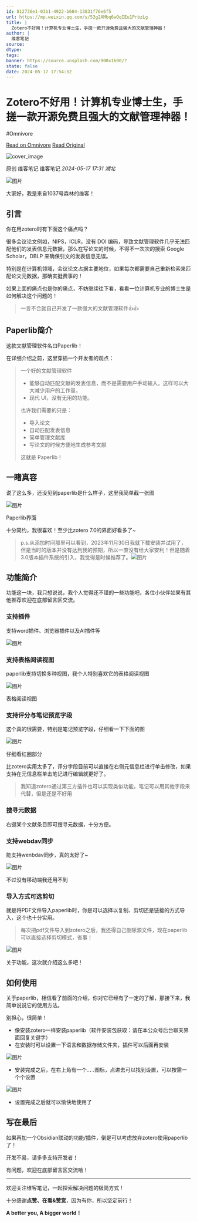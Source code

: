 ```yaml
---
id: 812736e1-03b1-4922-b604-13831f76e6f5
url: https://mp.weixin.qq.com/s/53g2AMbq6wOqIEu1PrbzLg
title: |
  Zotero不好用！计算机专业博士生，手搓一款开源免费且强大的文献管理神器！
author: |
  维客笔记
source: 
dtype: 
tags: 
banner: https://source.unsplash.com/900x1600/?
state: false
date: 2024-05-17 17:54:52
---
```



# Zotero不好用！计算机专业博士生，手搓一款开源免费且强大的文献管理神器！
#Omnivore

[Read on Omnivore](https://omnivore.app/me/https-mp-weixin-qq-com-s-53-g-2-a-mbq-6-w-oq-i-eu-1-prbz-lg-18f85f9ba97)
[Read Original](https://mp.weixin.qq.com/s/53g2AMbq6wOqIEu1PrbzLg)

![cover_image](https://proxy-prod.omnivore-image-cache.app/0x0,sl0BRyIWKXXpS7z00oyKa2jZnIMIcTj2GOZBvusyD4sQ/https://mmbiz.qpic.cn/sz_mmbiz_jpg/h0UtZibCfO5l8oDWcTHmQoxAELcUaW34DXbFAcib5TcibJXpmmsenqkl51uDeNjAicdXnzLQTV2RXIW1VLOYrUDiaoQ/0?wx_fmt=jpeg) 

原创 维客笔记  维客笔记 _2024-05-17 17:31_ _湖北_ 

![图片](https://proxy-prod.omnivore-image-cache.app/0x0,sLbOpjmlBcNU_Vn0u5SxtNQgSkhvH0Gdx-MFqFC4sfQM/https://mmbiz.qpic.cn/sz_mmbiz_png/h0UtZibCfO5m9MrH5XOn05MbkzAT2ZzoyCdqnzNOaibvSJZ98UDKyvlv4VkVBOAvy0crJcLGH3vUwJqicEvuiaMFKA/640?wx_fmt=png&from=appmsg)

大家好，我是来自1037号森林的维客！

## 引言 

你在用zotero时有下面这个痛点吗？

很多会议论文例如，NIPS，ICLR，没有 DOI 编码，导致文献管理软件几乎无法匹配他们的发表信息元数据，那么在写论文的时候，不得不一次次的搜索 Google Scholar，DBLP 来确保引文的发表信息无误。

特别是在计算机领域，会议论文占据主要地位，如果每次都需要自己重新检索来匹配论文元数据，那确实挺费事的！

如果上面的痛点也是你的痛点，不妨继续往下看，看看一位计算机专业的博士生是如何解决这个问题的！

> 一言不合就自己开发了一款强大的文献管理软件👍👍

## Paperlib简介 

这款文献管理软件名曰Paperlib！

在详细介绍之前，这里穿插一个开发者的观点：

> 一个好的文献管理软件
> 
> * 能够自动匹配文献的发表信息，而不是需要用户手动输入。这样可以大大减少用户的工作量。
> * 现代 UI，没有无用的功能。
> 
> 也许我们需要的只是：
> 
> * 导入论文
> * 自动匹配发表信息
> * 简单管理文献库
> * 写论文的时候方便地生成参考文献
> 
> 这就是 Paperlib！

## 一睹真容

说了这么多，还没见到paperlib是什么样子，这里我简单截一张图

![图片](https://proxy-prod.omnivore-image-cache.app/0x0,sJhg4pjWyd4D6656M58VdcylvyTWFdx-Gp8Mw3JHkNYs/https://mmbiz.qpic.cn/sz_mmbiz_png/h0UtZibCfO5l8oDWcTHmQoxAELcUaW34D9cgjBoXuFRuTop22gdafM1VcSgZgDoL9eOoClFmRwLkN31T870TAAw/640?wx_fmt=png&from=appmsg)

Paperlib界面

十分简约，我很喜欢！至少比zotero 7.0的界面好看多了\~

> p.s.从添加时间那里可以看到，2023年11月30日我就下载安装并试用了，但是当时的版本并没有达到我的预期，所以一直没有给大家安利！但是随着3.0版本插件系统的引入，我觉得是时候推荐了。![图片](https://proxy-prod.omnivore-image-cache.app/0x0,sOGenjl1xpFqbMD_J3NbZjs75lOYgzpCmujLPO2VN6Sc/https://mmbiz.qpic.cn/sz_mmbiz_png/h0UtZibCfO5l8oDWcTHmQoxAELcUaW34DGph6IVyUIRW04leprxUo3Ytiam9fn7Oq7fEytWI1aN0o2Wynyr08NRg/640?wx_fmt=png&from=appmsg)

## 功能简介

功能这一块，我只想说说，我个人觉得还不错的一些功能吧，各位小伙伴如果有其他推荐欢迎在底部留言区交流。

### 支持插件

支持word插件、浏览器插件以及AI插件等

![图片](https://proxy-prod.omnivore-image-cache.app/0x0,sEBKhT_ArUbmu4MuvvgWLlG4WKaZ16-g_QbAJ8ohh_r0/https://mmbiz.qpic.cn/sz_mmbiz_png/h0UtZibCfO5l8oDWcTHmQoxAELcUaW34D5fpZRbWdJLYorpuk12fZ15vRyIG4XOoMjNvTVmWzXq4GRrHcyR7s5w/640?wx_fmt=png&from=appmsg)

### 支持表格阅读视图

paperlib支持切换多种视图，我个人特别喜欢它的表格阅读视图

![图片](https://proxy-prod.omnivore-image-cache.app/0x0,s4BfOCvM-TjIjYwGQGK4sQrDrIkOmj474X1kNMbw9zgc/https://mmbiz.qpic.cn/sz_mmbiz_png/h0UtZibCfO5l8oDWcTHmQoxAELcUaW34Ds7hEqAar5xtkTKL3a8NubaZFM2kTyTG1zYPmkEvgbRVMDWLvEDvQtw/640?wx_fmt=png&from=appmsg)

表格阅读视图

### 支持评分与笔记预览字段

这个真的很需要，特别是笔记预览字段，仔细看一下下面的图

![图片](https://proxy-prod.omnivore-image-cache.app/0x0,s6mJHtKLOFKmc8Yf25I-E-hKlPw8uREDlzLNbM9kEKqQ/https://mmbiz.qpic.cn/sz_mmbiz_png/h0UtZibCfO5l8oDWcTHmQoxAELcUaW34DLmXRCl6NIQ18uSg4uVcuunLicQrfiarWiaK5Vd7OpGEe1K1AHPDxylI3g/640?wx_fmt=png&from=appmsg)

仔细看红圈部分

比zotero实用太多了，评分字段目前可以直接在右侧元信息栏进行单击修改，如果支持在元信息栏单击笔记进行编辑就更好了。

> 我知道zotero通过第三方插件也可以实现类似功能，笔记可以用其他字段来代替，但是还是不好用

### 搜寻元数据

右键某个文献条目即可搜寻元数据，十分方便。

### 支持webdav同步

能支持wenbdav同步，真的太好了\~

![图片](https://proxy-prod.omnivore-image-cache.app/0x0,s9ihcRJfgQaqp8JUQoAJCdKQCSQViLF5KI-Fh49XizwI/https://mmbiz.qpic.cn/sz_mmbiz_png/h0UtZibCfO5l8oDWcTHmQoxAELcUaW34D9PpmXTzVKqBsnDfQicZreOL28MAgMh80QibJ3DQQEJlPUG2T3DSHRSSQ/640?wx_fmt=png&from=appmsg)

不过没有移动端我还用不到

### 导入方式可选剪切

就是将PDF文件导入paperlib时，你是可以选择以复制、剪切还是链接的方式导入，这个也十分实用。

> 每次把pdf文件导入到zotero之后，我还得自己删除源文件，现在paperlib可以直接选择剪切模式，省事！

![图片](https://proxy-prod.omnivore-image-cache.app/0x0,sdWPgB-a_zpqDCck60H5fOcoxFPOPaJH7BdTBp_L0CYI/https://mmbiz.qpic.cn/sz_mmbiz_png/h0UtZibCfO5l8oDWcTHmQoxAELcUaW34Dic6xm592diciahhvKY5jZ4xdu6KexKrx71oHfiabHSLQEjdvtSJibSjFHcA/640?wx_fmt=png&from=appmsg)

关于功能，这次就介绍这么多吧！

## 如何使用 

关于paperlib，相信看了前面的介绍，你对它已经有了一定的了解，那接下来，我简单说说它的使用方法。

别担心，很简单！

* 像安装zotero一样安装paperlib（软件安装包获取：请在本公众号后台聊天界面回复关键字）
* 在安装时可以设置一下语言和数据存储文件夹，插件可以后面再安装

![图片](https://proxy-prod.omnivore-image-cache.app/0x0,szb_1BylRiZpTPp-QfjyLfD75k6dbqt3ieEp-SyiDMmM/https://mmbiz.qpic.cn/sz_mmbiz_png/h0UtZibCfO5l8oDWcTHmQoxAELcUaW34DmYfD3aLF3BHbdt5WenibIg0aq63vBbliavp77PJbMv6Geg7fOBqpZmLQ/640?wx_fmt=png&from=appmsg)

* 安装完成之后，在右上角有一个`...`图标，点进去可以找到设置，可以按需一个个设置

![图片](https://proxy-prod.omnivore-image-cache.app/0x0,skJTy9kongRXFeWTQ0Bj3GT9QBat6-MY59v8hhiLdIFc/https://mmbiz.qpic.cn/sz_mmbiz_png/h0UtZibCfO5l8oDWcTHmQoxAELcUaW34DMw2ddFxSW1rBKBSFILJR2XzR0H4btWn3N48tqu8QvR9MFLPamwIWmA/640?wx_fmt=png&from=appmsg)

* 设置完成之后就可以愉快地使用了

## 写在最后 

如果再加一个Obsidian联动的功能/插件，倒是可以考虑放弃zotero使用paperlib了！

开发不易，请多多支持开发者！

有问题，欢迎在底部留言区交流哈！

---

欢迎关注维客笔记，一起探索解决问题的极简方式！

十分感谢**点赞、在看&赞赏**，因为有你，所以坚定前行！

**A better you, A bigger world！**



